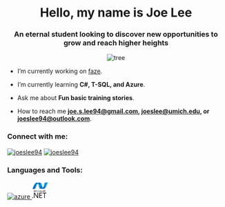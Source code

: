<h1 align="center">Hello, my name is Joe Lee</h1>
<h3 align="center">An eternal student looking to discover new opportunities to grow and reach higher heights</h3>

<p align="center"> <img src="https://bloomreviewsblog.files.wordpress.com/2016/12/laputa.jpg" alt="tree" width="1920" height="500"/>

- I’m currently working on [faze](https://github.com/joeslee94/faze).

- I’m currently learning **C#, T-SQL, and Azure**.

- Ask me about **Fun basic training stories**.

- How to reach me **joe.s.lee94@gmail.com, joeslee@umich.edu, or joeslee94@outlook.com**.

<h3 align="left">Connect with me:</h3>
<p align="left">
<a href="https://linkedin.com/in/joeslee94" target="blank"><img align="center" src="https://encrypted-tbn0.gstatic.com/images?q=tbn:ANd9GcR953k4yM09wvKrA-RzfpQ6aDaknLot8lE5wA&usqp=CAU" alt="joeslee94" height="40" width="40" /></a>
<a href="https://www.leetcode.com/joeslee94" target="blank"><img align="center" src="https://upload.wikimedia.org/wikipedia/commons/thumb/a/ab/LeetCode_logo_white_no_text.svg/1200px-LeetCode_logo_white_no_text.svg.png" alt="joeslee94" height="40" width="40" /></a>
</p>

<h3 align="left">Languages and Tools:</h3>
<p align="left"> <a href="https://azure.microsoft.com/en-in/" target="_blank"> <img src="https://www.vectorlogo.zone/logos/microsoft_azure/microsoft_azure-icon.svg" alt="azure" width="40" height="40"/> </a> <a href="https://dotnet.microsoft.com/" target="_blank"> <img src="https://raw.githubusercontent.com/devicons/devicon/master/icons/dot-net/dot-net-original-wordmark.svg" alt="dotnet" width="40" height="40"/> </a> </p>
